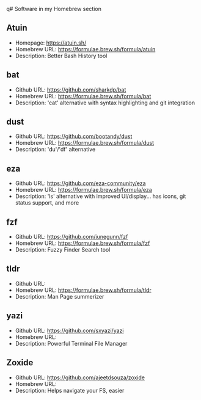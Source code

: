 q# Software in my Homebrew section 

## Atuin
- Homepage: https://atuin.sh/
- Homebrew URL: https://formulae.brew.sh/formula/atuin
- Description: Better Bash History tool

## bat
- Github URL: https://github.com/sharkdp/bat
- Homebrew URL: https://formulae.brew.sh/formula/bat
- Description: 'cat' alternative with syntax highlighting and git integration

## dust
- Github URL: https://github.com/bootandy/dust
- Homebrew URL: https://formulae.brew.sh/formula/dust
- Description: 'du'/'df' alternative

## eza
- Github URL: https://github.com/eza-community/eza
- Homebrew URL: https://formulae.brew.sh/formula/eza
- Description: 'ls' alternative with improved UI/display... has icons, git status support, and more 

## fzf
- Github URL: https://github.com/junegunn/fzf
- Homebrew URL:  https://formulae.brew.sh/formula/fzf
- Description: Fuzzy Finder Search tool

## tldr
- Github URL: 
- Homebrew URL: https://formulae.brew.sh/formula/tldr
- Description: Man Page summerizer

## yazi
- Github URL: https://github.com/sxyazi/yazi
- Homebrew URL: 
- Description: Powerful Terminal File Manager


## Zoxide
- Github URL: https://github.com/ajeetdsouza/zoxide
- Homebrew URL:
- Description: Helps navigate your FS, easier

